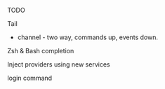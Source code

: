 TODO

Tail
 - channel - two way, commands up, events down.

Zsh & Bash completion

Inject providers using new services

login command
